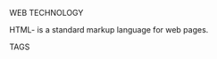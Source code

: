WEB TECHNOLOGY

HTML- is a standard markup language for web pages.

<HTML> TAGS
  <html>
  <title>
  <form>
  <header>                                 <form action="domain name" method="get">
  <ul>                                     <input name="" type="search">
  <li>
  <p>
  <table>
  <font>
  <td>
  <tr>
    <alignment>
  <input> 
  <color>
  <style> and so on


NATNAEL BEDILU 
  033/BSc-B1/19
